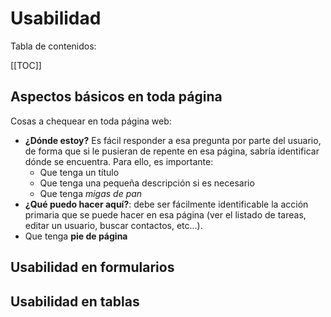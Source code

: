 # Usabilidad

Tabla de contenidos:

[[TOC]]


## Aspectos básicos en toda página

Cosas a chequear en toda página web:

- **¿Dónde estoy?** Es fácil responder a esa pregunta por parte del usuario, de forma que si le pusieran
de repente en esa página, sabría identificar dónde se encuentra. Para ello, es importante:
  - Que tenga un título
  - Que tenga una pequeña descripción si es necesario
  - Que tenga *migas de pan*
- **¿Qué puedo hacer aquí?**: debe ser fácilmente identificable la acción primaria que se puede hacer
en esa página (ver el listado de tareas, editar un usuario, buscar contactos, etc...).
- Que tenga **pie de página**

## Usabilidad en formularios


## Usabilidad en tablas


 
